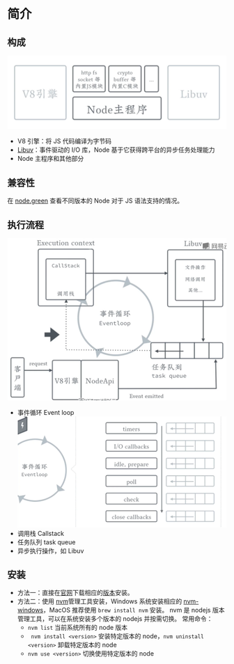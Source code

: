 # 简介

## 构成
![Nodejs 基本结构](./images/20201001110813781_20061.png)

* V8 引擎：将 JS 代码编译为字节码
* [Libuv](http://libuv.org/)：事件驱动的 I/O 库，Node 基于它获得跨平台的异步任务处理能力
* Node 主程序和其他部分

## 兼容性
在 [node.green](https://node.green/) 查看不同版本的 Node 对于 JS 语法支持的情况。

## 执行流程
![Nodejs 程序执行流程](./images/20201001111412863_3126.png)

* 事件循环 Event loop
    ![事件循环](./images/20201001111554074_5437.png)
* 调用栈 Callstack
* 任务队列 task queue
* 异步执行操作，如 Libuv

## 安装
* 方法一：直接在[官网](https://nodejs.org/zh-cn/)下载相应的[版本](https://nodejs.org/zh-cn/download/)安装。
* 方法二：使用 [nvm](https://github.com/nvm-sh/nvm)管理工具安装，Windows 系统安装相应的 [nvm-windows](https://github.com/coreybutler/nvm-windows)，MacOS 推荐使用   `brew install nvm` 安装。
    nvm 是 nodejs 版本管理工具，可以在系统安装多个版本的 nodejs 并按需切换。
    常用命令：
    * `nvm list` 当前系统所有的 node 版本
    * ` nvm install <version>` 安装特定版本的 node，`nvm uninstall <version>` 卸载特定版本的 node
    * `nvm use <version>` 切换使用特定版本的 node